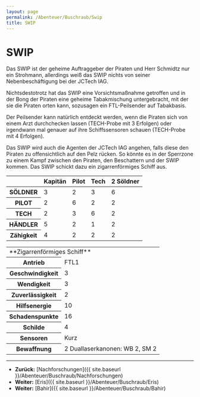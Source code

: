 ```yaml
---
layout: page
permalink: /Abenteuer/Buschraub/Swip
title: SWIP
---
```


# SWIP

Das SWIP ist der geheime Auftraggeber der Piraten und Herr Schmidtz nur ein Strohmann, allerdings weiß das SWIP nichts von seiner Nebenbeschäftigung bei der JCTech IAG.

Nichtsdestotrotz hat das SWIP eine Vorsichtsmaßnahme getroffen und in der Bong der Piraten eine geheime Tabakmischung untergebracht, mit der sie die Piraten orten kann, sozusagen ein FTL-Peilsender auf Tabakbasis.

Der Peilsender kann natürlich entdeckt werden, wenn die Piraten sich von einem Arzt durchchecken lassen (TECH-Probe mit 3 Erfolgen) oder irgendwann mal genauer auf ihre Schiffssensoren schauen (TECH-Probe mit 4 Erfolgen).

Das SWIP wird auch die Agenten der JCTech IAG angehen, falls diese den Piraten zu offensichtlich auf den Pelz rücken. So könnte es in der Sperrzone zu einem Kampf zwischen den Piraten, den Beschattern und der SWIP kommen. Das SWIP schickt dazu ein zigarrenförmiges Schiff aus.

<table>
<thead>
<tr><th></th><th>Kapitän</th><th>Pilot</th><th>Tech</th><th>2 Söldner</th></tr>
</thead>
<tbody>
<tr><th>SÖLDNER</th><td>3</td><td>2</td><td>3</td><td>6</td></tr>
<tr><th>PILOT</th><td>2</td><td>6</td><td>2</td><td>2</td></tr>
<tr><th>TECH</th><td>2</td><td>3</td><td>6</td><td>2</td></tr>
<tr><th>HÄNDLER</th><td>5</td><td>2</td><td>1</td><td>2</td></tr>
<tr><th>Zähigkeit</th><td>4</td><td>2</td><td>2</td><td>2</td></tr>
</tbody>
</table>

<table>
<tbody>
<tr><td colspan="2">**Zigarrenförmiges Schiff**</td></tr>
<tr><th>Antrieb</th><td>FTL1</td></tr>
<tr><th>Geschwindigkeit</th><td>3</td></tr>
<tr><th>Wendigkeit</th><td>3</td></tr>
<tr><th>Zuverlässigkeit</th><td>2</td></tr>
<tr><th>Hilfsenergie</th><td>10</td></tr>
<tr><th>Schadenspunkte</th><td>16</td></tr>
<tr><th>Schilde</th><td>4</td></tr>
<tr><th>Sensoren</th><td>Kurz</td></tr>
<tr><th>Bewaffnung</th><td>2 Duallaserkanonen: WB 2, SM 2</td></tr>
</tbody>
</table>

***

- **Zurück:** [Nachforschungen]({{ site.baseurl }}/Abenteuer/Buschraub/Nachforschungen)
- **Weiter:** [Eris]({{ site.baseurl }}/Abenteuer/Buschraub/Eris)
- **Weiter:** [Bahir]({{ site.baseurl }}/Abenteuer/Buschraub/Bahir)
